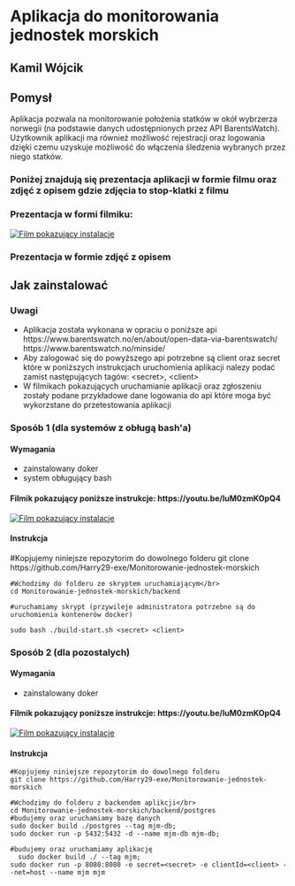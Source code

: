 <h1>Aplikacja do monitorowania jednostek morskich</h1>
<h2>Kamil Wójcik</h2>
<h2>Pomysł</h2>
  <span>
    Aplikacja pozwala na monitorowanie położenia statków w okół wybrzerza norwegii (na podstawie danych udostępnionych przez API BarentsWatch). Użytkownik aplikacji ma również możliwość rejestracji oraz logowania dzięki czemu uzyskuje możliwość do włączenia śledzenia wybranych przez niego statków.
  </span>

  <h3>Poniżej znajdują się prezentacja aplikacji w formie filmu oraz zdjęć z opisem gdzie zdjęcia to stop-klatki z filmu</h3>
  <h3>Prezentacja w formi filmiku:</h3>
  
  [![Film pokazujący instalacje](https://img.youtube.com/vi/BK5z3Z429Fk/0.jpg)](https://www.youtube.com/watch?v=BK5z3Z429Fk)
  <h3>Prezentacja w formie zdjęć z opisem</h3>
  
<h2>Jak zainstalować</h2>
  <h3>Uwagi</h3>
    <ul>
      <li>Aplikacja została wykonana w opraciu o poniższe api 
        </br>https://www.barentswatch.no/en/about/open-data-via-barentswatch/
        </br>https://www.barentswatch.no/minside/
      </li>
      <li>
        Aby zalogować się do powyższego api potrzebne są client oraz secret które w poniższych instrukcjach uruchomienia aplikacji nalezy podać
        zamist następujących tagów: &lt;secret>, &lt;client>
      </li>
      <li>
        W filmikach pokazujących uruchamianie aplikacji oraz zgłoszeniu zostały podane przykładowe dane
        logowania do api które moga być wykorzstane do przetestowania aplikacji
      </li>
    </ul>
  <h3>Sposób 1 (dla systemów z obługą bash'a)</h3>
  <h4>Wymagania</h4>
  <ul>
    <li>zainstalowany doker</li>
    <li>system obługujący bash</li>
  </ul>
  <h4>Filmik pokazujący poniższe instrukcje: https://youtu.be/luM0zmKOpQ4</h4>
  
   [![Film pokazujący instalacje](https://img.youtube.com/vi/luM0zmKOpQ4/0.jpg)](https://www.youtube.com/watch?v=luM0zmKOpQ4)
  <h4>Instrukcja</h4>
  <span>
    #Kopjujemy niniejsze repozytorim do dowolnego folderu
    git clone https://github.com/Harry29-exe/Monitorowanie-jednostek-morskich

    #Wchodzimy do folderu ze skryptem uruchamiającym</br>
    cd Monitorowanie-jednostek-morskich/backend

    #uruchamiamy skrypt (przywileje administratora potrzebne są do uruchomienia kontenerów docker)

    sudo bash ./build-start.sh <secret> <client>
  </span>
  <h4></h4>
  
  <h3>Sposób 2 (dla pozostalych)</h3>
  <h4>Wymagania</h4>
  <ul>
    <li>zainstalowany doker</li>
  </ul>
  <h4>Filmik pokazujący poniższe instrukcje: https://youtu.be/luM0zmKOpQ4</h4>
  
   [![Film pokazujący instalacje](https://img.youtube.com/vi/CKhZpAm48Kg/0.jpg)](https://www.youtube.com/watch?v=CKhZpAm48Kg)
  <h4>Instrukcja</h4>
  <span>

    #Kopjujemy niniejsze repozytorim do dowolnego folderu
    git clone https://github.com/Harry29-exe/Monitorowanie-jednostek-morskich
  
    #Wchodzimy do folderu z backendem aplikcji</br>
    cd Monitorowanie-jednostek-morskich/backend/postgres
    #budujemy oraz uruchamiamy bazę danych
    sudo docker build ./postgres --tag mjm-db;
    sudo docker run -p 5432:5432 -d --name mjm-db mjm-db;
    
    #budujemy oraz uruchamiamy aplikację
      sudo docker build ./ --tag mjm;
    sudo docker run -p 8080:8080 -e secret=<secret> -e clientId=<client> --net=host --name mjm mjm

  </span>
  
  
